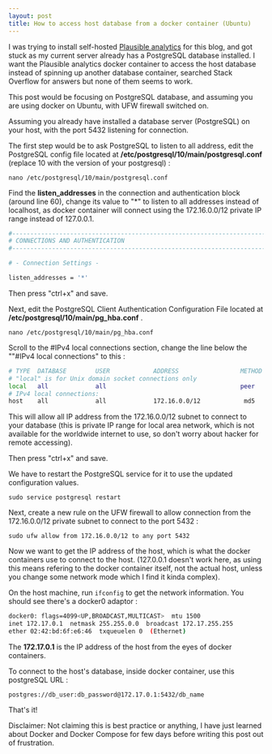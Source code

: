 ```yaml
---
layout: post
title: How to access host database from a docker container (Ubuntu)
---
```


I was trying to install self-hosted [Plausible analytics](https://docs.plausible.io/self-hosting/) for this blog, and got stuck as my current server already has a PostgreSQL database installed. I want the Plausible analytics docker container to access the host database instead of spinning up another database container, searched Stack Overflow for answers but none of them seems to work.



This post would be focusing on PostgreSQL database, and assuming you are using docker on Ubuntu, with UFW firewall switched on.



Assuming you already have installed a database server (PostgreSQL) on your host, with the port 5432 listening for connection.



The first step would be to ask PostgreSQL to listen to all address, edit the PostgreSQL config file located at **/etc/postgresql/10/main/postgresql.conf** (replace 10 with the version of your postgresql) :

`nano /etc/postgresql/10/main/postgresql.conf`



Find the **listen_addresses** in the connection and authentication block (around line 60), change its value to "*" to listen to all addresses instead of localhost, as docker container will connect using the 172.16.0.0/12 private IP range instead of 127.0.0.1.



```bash
#------------------------------------------------------------------------------
# CONNECTIONS AND AUTHENTICATION
#------------------------------------------------------------------------------

# - Connection Settings -

listen_addresses = '*'
```

 

Then press "ctrl+x" and save.



Next, edit the PostgreSQL Client Authentication Configuration File located at **/etc/postgresql/10/main/pg_hba.conf** .

`nano /etc/postgresql/10/main/pg_hba.conf`



Scroll to the #IPv4 local connections section, change the line below the ""#IPv4 local connections" to this :

```bash
# TYPE  DATABASE        USER            ADDRESS                 METHOD
# "local" is for Unix domain socket connections only
local   all             all                                     peer
# IPv4 local connections:
host    all             all             172.16.0.0/12            md5
```

 

This will allow all IP address from the 172.16.0.0/12 subnet to connect to your database (this is private IP range for local area network, which is not available for the worldwide internet to use, so don't worry about hacker for remote accessing).



Then press "ctrl+x" and save.



We have to restart the PostgreSQL service for it to use the updated configuration values.

`sudo service postgresql restart`

 

Next, create a new rule on the UFW firewall to allow connection from the 172.16.0.0/12 private subnet to connect to the port 5432 :

`sudo ufw allow from 172.16.0.0/12 to any port 5432`

 

Now we want to get the IP address of the host, which is what the docker containers use to connect to the host. (127.0.0.1 doesn't work here, as using this means refering to the docker container itself, not the actual host, unless you change some network mode which I find it kinda complex).



On the host machine, run `ifconfig` to get the network information. You should see there's a docker0 adaptor :

```bash
docker0: flags=4099<UP,BROADCAST,MULTICAST>  mtu 1500
inet 172.17.0.1  netmask 255.255.0.0  broadcast 172.17.255.255
ether 02:42:bd:6f:e6:46  txqueuelen 0  (Ethernet)
```

 

The **172.17.0.1** is the IP address of the host from the eyes of docker containers.



To connect to the host's database, inside docker container, use this postgreSQL URL : 

```
postgres://db_user:db_password@172.17.0.1:5432/db_name
```



That's it!

Disclaimer: Not claiming this is best practice or anything, I have just learned about Docker and Docker Compose for few days before writing this post out of frustration.

<script async data-uid="d862c2871b" src="https://rubyyagi.ck.page/d862c2871b/index.js"></script>